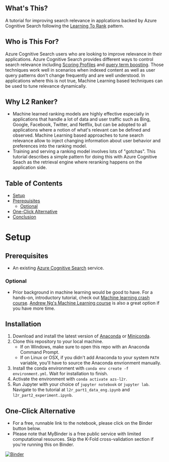 ## What's This?
A tutorial for improving search relevance in applcations backed by Azure Cognitive Search following the [Learning To Rank](https://en.wikipedia.org/wiki/Learning_to_rank) pattern.

## Who is This For?
Azure Cognitive Search users who are looking to improve relevance in their applications. Azure Cognitive Search provides different ways to control search relevance including [Scoring Profiles](https://docs.microsoft.com/en-us/azure/search/index-add-scoring-profiles) and [query term boosting](https://docs.microsoft.com/en-us/azure/search/search-query-lucene-examples#example-5-term-boosting). Those techniques work well in scenarios when indexed content as well as user query patterns don't change frequently and are well understood. In applications where this is not true, Machine Learning based techniques can be used to tune relevance dynamically.

## Why L2 Ranker?
- Machine learned ranking models are highly effective especially in applications that handle a lot of data and user traffic such as Bing, Google, Facebook, Twitter, and Netflix, but can be adopted to all applications where a notion of what's relevant can be defined and observed. Machine Learning based approaches to tune search relevance allow to inject changing information about user behavior and preferences into the ranking model.
- Training and serving a ranking model involves lots of "gotchas". This tutorial describes a simple pattern for doing this with Azure Cognitive Seach as the retrieval engine where reranking happens on the application side.

## Table of Contents

- [Setup](#setup)
- [Prerequisites](#prerequisites)
    - [Optional](#optional)
- [One-Click Alternative](#one-click-alternative)
- [Conclusion](conclusion.md)
   

# Setup

## Prerequisites
- An existing [Azure Cognitive Search](https://azure.microsoft.com/en-us/services/search/) service.

### Optional
- Prior background in machine learning would be good to have. For a hands-on, introductory tutorial, check out [Machine learning crash course](https://docs.microsoft.com/en-us/learn/paths/ml-crash-course/). [Andrew Ng's Machine Learning course](https://www.coursera.org/learn/machine-learning) is also a great option if you have more time.

## Installation

1. Download and install the latest version of [Anaconda](https://www.anaconda.com/distribution/#download-section) or [Miniconda](https://docs.conda.io/en/latest/miniconda.html).
2. Clone this repository to your local machine.
    - If on Windows, make sure to open this repo with an Anaconda Command Prompt.
    - If on Linux or OSX, if you didn't add Anaconda to your system `PATH` variable, you'll have to source the Anaconda envrionment manually.
3. Install the conda environment with `conda env create -f environment.yml`. Wait for installation to finish.
4. Activate the environment with `conda activate azs-l2r`.
5. Run Jupyter with your choice of `jupyter notebook` or `jupyter lab`. Navigate to the tutorial at `l2r_part1_data_eng.ipynb` and `l2r_part2_experiment.ipynb`.


## One-Click Alternative

- For a free, runnable link to the notebook, please click on the Binder button below.
- Please note that MyBinder is a free public service with limited computational resources. Skip the K-Fold cross-validation section if you're running this on Binder.

[![Binder](https://mybinder.org/badge_logo.svg)](https://aka.ms/AA877hx)
 
